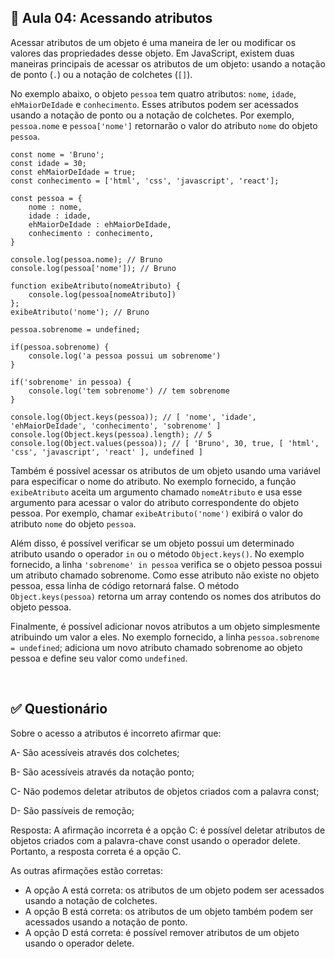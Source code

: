 ## 📝 Aula 04: Acessando atributos
Acessar atributos de um objeto é uma maneira de ler ou modificar os valores das propriedades desse objeto. Em JavaScript, existem duas maneiras principais de acessar os atributos de um objeto: usando a notação de ponto (``.``) ou a notação de colchetes (``[]``).

No exemplo abaixo, o objeto ``pessoa`` tem quatro atributos: ``nome``, ``idade``, ``ehMaiorDeIdade`` e ``conhecimento``. Esses atributos podem ser acessados usando a notação de ponto ou a notação de colchetes. Por exemplo, ``pessoa.nome`` e ``pessoa['nome']`` retornarão o valor do atributo ``nome`` do objeto ``pessoa``.

```
const nome = 'Bruno';
const idade = 30;
const ehMaiorDeIdade = true;
const conhecimento = ['html', 'css', 'javascript', 'react'];

const pessoa = {
    nome : nome,
    idade : idade,
    ehMaiorDeIdade : ehMaiorDeIdade,
    conhecimento : conhecimento,
}

console.log(pessoa.nome); // Bruno
console.log(pessoa['nome']); // Bruno

function exibeAtributo(nomeAtributo) {
    console.log(pessoa[nomeAtributo])
};
exibeAtributo('nome'); // Bruno

pessoa.sobrenome = undefined;

if(pessoa.sobrenome) {
    console.log('a pessoa possui um sobrenome')
}

if('sobrenome' in pessoa) {
    console.log('tem sobrenome') // tem sobrenome
}

console.log(Object.keys(pessoa)); // [ 'nome', 'idade', 'ehMaiorDeIdade', 'conhecimento', 'sobrenome' ]
console.log(Object.keys(pessoa).length); // 5
console.log(Object.values(pessoa)); // [ 'Bruno', 30, true, [ 'html', 'css', 'javascript', 'react' ], undefined ]

```

Também é possível acessar os atributos de um objeto usando uma variável para especificar o nome do atributo. No exemplo fornecido, a função ``exibeAtributo`` aceita um argumento chamado ``nomeAtributo`` e usa esse argumento para acessar o valor do atributo correspondente do objeto pessoa. Por exemplo, chamar ``exibeAtributo('nome')`` exibirá o valor do atributo ``nome`` do objeto ``pessoa``.

Além disso, é possível verificar se um objeto possui um determinado atributo usando o operador ``in`` ou o método ``Object.keys()``. No exemplo fornecido, a linha ``'sobrenome' in pessoa`` verifica se o objeto pessoa possui um atributo chamado sobrenome. Como esse atributo não existe no objeto pessoa, essa linha de código retornará false. O método ``Object.keys(pessoa)`` retorna um array contendo os nomes dos atributos do objeto pessoa.

Finalmente, é possível adicionar novos atributos a um objeto simplesmente atribuindo um valor a eles. No exemplo fornecido, a linha ``pessoa.sobrenome = undefined``; adiciona um novo atributo chamado sobrenome ao objeto pessoa e define seu valor como ``undefined``.

<br>

## ✅ Questionário
Sobre o acesso a atributos é incorreto afirmar que:

A- São acessíveis através dos colchetes;

B- São acessíveis através da notação ponto;

C- Não podemos deletar atributos de objetos criados com a palavra const;

D- São passíveis de remoção;

Resposta: A afirmação incorreta é a opção C: é possível deletar atributos de objetos criados com a palavra-chave const usando o operador delete. Portanto, a resposta correta é a opção C.

As outras afirmações estão corretas:

- A opção A está correta: os atributos de um objeto podem ser acessados usando a notação de colchetes.
- A opção B está correta: os atributos de um objeto também podem ser acessados usando a notação de ponto.
- A opção D está correta: é possível remover atributos de um objeto usando o operador delete.
